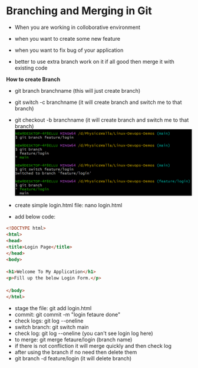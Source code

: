 # Branching and Merging in Git

- When you are working in colloborative environment
- when you want to create some new feature
- when you want to fix bug of your application

- better to use extra branch work on it if all good then merge it with existing code

**How to create Branch**

- git branch branchname (this will just create branch)
- git switch -c branchname (it will create branch and switch me to that branch)
- git checkout -b branchname (it will create branch and switch me to that branch)
![Working with Branch](images/branch1.png)

- create simple login.html file: nano login.html
- add below code:
```html
<!DOCTYPE html>
<html>
<head>
<title>Login Page</title>
</head>
<body>

<h1>Welcome To My Application</h1>
<p>Fill up the below Login Form.</p>

</body>
</html>
```
- stage the file: git add login.html
- commit: git commit -m "login fetaure done"
- check logs: git log --oneline
- switch branch: git switch main
- check log: git log --oneline (you can't see login log here)
- to merge: git merge fetaure/login (branch name)
- if there is not confliction it will merge quickly and then check log
- after using the branch if no need then delete them
- git branch -d feature/login (it will delete branch)

